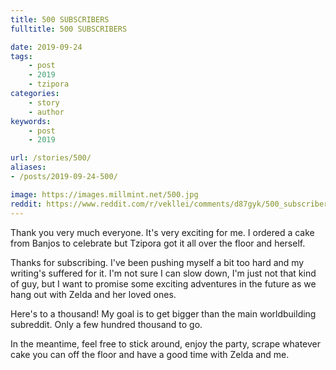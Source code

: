 ```yaml
---
title: 500 SUBSCRIBERS
fulltitle: 500 SUBSCRIBERS

date: 2019-09-24
tags:
    - post
    - 2019
    - tzipora
categories:
    - story
    - author
keywords:
    - post
    - 2019

url: /stories/500/
aliases:
- /posts/2019-09-24-500/

image: https://images.millmint.net/500.jpg
reddit: https://www.reddit.com/r/vekllei/comments/d87gyk/500_subscribers/
---
```


Thank you very much everyone. It's very exciting for me. I ordered a cake from Banjos to celebrate but Tzipora got it all over the floor and herself.

Thanks for subscribing. I've been pushing myself a bit too hard and my writing's suffered for it. I'm not sure I can slow down, I'm just not that kind of guy, but I want to promise some exciting adventures in the future as we hang out with Zelda and her loved ones.

Here's to a thousand! My goal is to get bigger than the main worldbuilding subreddit. Only a few hundred thousand to go.

In the meantime, feel free to stick around, enjoy the party, scrape whatever cake you can off the floor and have a good time with Zelda and me.
